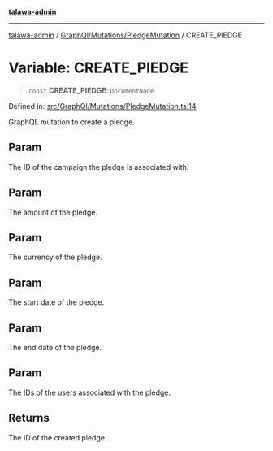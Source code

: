 [**talawa-admin**](../../../../README.md)

***

[talawa-admin](../../../../modules.md) / [GraphQl/Mutations/PledgeMutation](../README.md) / CREATE\_PlEDGE

# Variable: CREATE\_PlEDGE

> `const` **CREATE\_PlEDGE**: `DocumentNode`

Defined in: [src/GraphQl/Mutations/PledgeMutation.ts:14](https://github.com/bint-Eve/talawa-admin/blob/e05e1a03180dbbfc7ba850102958ea6b6cd4b01e/src/GraphQl/Mutations/PledgeMutation.ts#L14)

GraphQL mutation to create a pledge.

## Param

The ID of the campaign the pledge is associated with.

## Param

The amount of the pledge.

## Param

The currency of the pledge.

## Param

The start date of the pledge.

## Param

The end date of the pledge.

## Param

The IDs of the users associated with the pledge.

## Returns

The ID of the created pledge.
